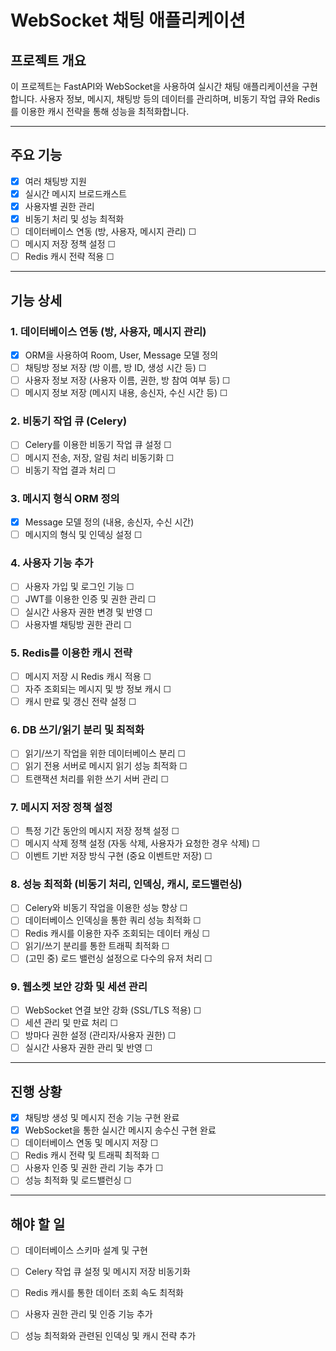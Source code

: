 
# WebSocket 채팅 애플리케이션

## 프로젝트 개요
이 프로젝트는 FastAPI와 WebSocket을 사용하여 실시간 채팅 애플리케이션을 구현합니다. 사용자 정보, 메시지, 채팅방 등의 데이터를 관리하며, 비동기 작업 큐와 Redis를 이용한 캐시 전략을 통해 성능을 최적화합니다.

---

## 주요 기능
- [x] 여러 채팅방 지원
- [x] 실시간 메시지 브로드캐스트
- [x] 사용자별 권한 관리
- [x] 비동기 처리 및 성능 최적화
- [ ] 데이터베이스 연동 (방, 사용자, 메시지 관리) ☐
- [ ] 메시지 저장 정책 설정 ☐
- [ ] Redis 캐시 전략 적용 ☐

---

## 기능 상세

### 1. 데이터베이스 연동 (방, 사용자, 메시지 관리)
- [x] ORM을 사용하여 Room, User, Message 모델 정의
- [ ] 채팅방 정보 저장 (방 이름, 방 ID, 생성 시간 등) ☐
- [ ] 사용자 정보 저장 (사용자 이름, 권한, 방 참여 여부 등) ☐
- [ ] 메시지 정보 저장 (메시지 내용, 송신자, 수신 시간 등) ☐

### 2. 비동기 작업 큐 (Celery)
- [ ] Celery를 이용한 비동기 작업 큐 설정 ☐
- [ ] 메시지 전송, 저장, 알림 처리 비동기화 ☐
- [ ] 비동기 작업 결과 처리 ☐

### 3. 메시지 형식 ORM 정의
- [x] Message 모델 정의 (내용, 송신자, 수신 시간)
- [ ] 메시지의 형식 및 인덱싱 설정 ☐

### 4. 사용자 기능 추가
- [ ] 사용자 가입 및 로그인 기능 ☐
- [ ] JWT를 이용한 인증 및 권한 관리 ☐
- [ ] 실시간 사용자 권한 변경 및 반영 ☐
- [ ] 사용자별 채팅방 권한 관리 ☐

### 5. Redis를 이용한 캐시 전략
- [ ] 메시지 저장 시 Redis 캐시 적용 ☐
- [ ] 자주 조회되는 메시지 및 방 정보 캐시 ☐
- [ ] 캐시 만료 및 갱신 전략 설정 ☐

### 6. DB 쓰기/읽기 분리 및 최적화
- [ ] 읽기/쓰기 작업을 위한 데이터베이스 분리 ☐
- [ ] 읽기 전용 서버로 메시지 읽기 성능 최적화 ☐
- [ ] 트랜잭션 처리를 위한 쓰기 서버 관리 ☐

### 7. 메시지 저장 정책 설정
- [ ] 특정 기간 동안의 메시지 저장 정책 설정 ☐
- [ ] 메시지 삭제 정책 설정 (자동 삭제, 사용자가 요청한 경우 삭제) ☐
- [ ] 이벤트 기반 저장 방식 구현 (중요 이벤트만 저장) ☐

### 8. 성능 최적화 (비동기 처리, 인덱싱, 캐시, 로드밸런싱)
- [ ] Celery와 비동기 작업을 이용한 성능 향상 ☐
- [ ] 데이터베이스 인덱싱을 통한 쿼리 성능 최적화 ☐
- [ ] Redis 캐시를 이용한 자주 조회되는 데이터 캐싱 ☐
- [ ] 읽기/쓰기 분리를 통한 트래픽 최적화 ☐
- [ ] (고민 중) 로드 밸런싱 설정으로 다수의 유저 처리 ☐

### 9. 웹소켓 보안 강화 및 세션 관리
- [ ] WebSocket 연결 보안 강화 (SSL/TLS 적용) ☐
- [ ] 세션 관리 및 만료 처리 ☐
- [ ] 방마다 권한 설정 (관리자/사용자 권한) ☐
- [ ] 실시간 사용자 권한 관리 및 반영 ☐

---

## 진행 상황
- [x] 채팅방 생성 및 메시지 전송 기능 구현 완료
- [x] WebSocket을 통한 실시간 메시지 송수신 구현 완료
- [ ] 데이터베이스 연동 및 메시지 저장 ☐
- [ ] Redis 캐시 전략 및 트래픽 최적화 ☐
- [ ] 사용자 인증 및 권한 관리 기능 추가 ☐
- [ ] 성능 최적화 및 로드밸런싱 ☐

---

## 해야 할 일
- [ ] 데이터베이스 스키마 설계 및 구현
- [ ] Celery 작업 큐 설정 및 메시지 저장 비동기화
- [ ] Redis 캐시를 통한 데이터 조회 속도 최적화
- [ ] 사용자 권한 관리 및 인증 기능 추가
- [ ] 성능 최적화와 관련된 인덱싱 및 캐시 전략 추가

